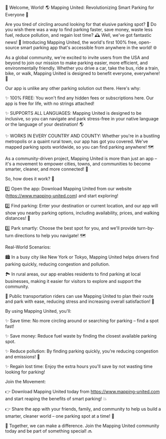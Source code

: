 🚀 Welcome, World! 🌎 Mapping United: Revolutionizing Smart Parking for Everyone 💨

Are you tired of circling around looking for that elusive parking spot? 🤯 Do you wish there was a way to find parking faster, save money, waste less fuel, reduce pollution, and regain lost time? 🕰️ Well, we've got fantastic news! 🎉 Introducing Mapping United, the world's first 100% free, open-source smart parking app that's accessible from anywhere in the world! 🌐

As a global community, we're excited to invite users from the USA and beyond to join our mission to make parking easier, more efficient, and environmentally friendly. Whether you drive a car, take the bus, ride a train, bike, or walk, Mapping United is designed to benefit everyone, everywhere! 🌈

Our app is unlike any other parking solution out there. Here's why:

✨ 100% FREE: You won't find any hidden fees or subscriptions here. Our app is free for life, with no strings attached!

✨ SUPPORTS ALL LANGUAGES: Mapping United is designed to be inclusive, so you can navigate and park stress-free in your native language or the language of your destination! 🌎

✨ WORKS IN EVERY COUNTRY AND COUNTY: Whether you're in a bustling metropolis or a quaint rural town, our app has got you covered. We've mapped parking spots worldwide, so you can find parking anywhere! 🗺️

As a community-driven project, Mapping United is more than just an app – it's a movement to empower cities, towns, and communities to become smarter, cleaner, and more connected! 💪

So, how does it work? 🤔

1️⃣ Open the app: Download Mapping United from our website (https://www.mapping-united.com) and start exploring!

2️⃣ Find parking: Enter your destination or current location, and our app will show you nearby parking options, including availability, prices, and walking distances! 📍

3️⃣ Park smartly: Choose the best spot for you, and we'll provide turn-by-turn directions to help you navigate! 🗺️

Real-World Scenarios:

🏙️ In a busy city like New York or Tokyo, Mapping United helps drivers find parking quickly, reducing congestion and pollution.

🏞️ In rural areas, our app enables residents to find parking at local businesses, making it easier for visitors to explore and support the community.

🚌 Public transportation riders can use Mapping United to plan their route and park with ease, reducing stress and increasing overall satisfaction! 🚂

By using Mapping United, you'll:

✨ Save time: No more circling around or searching for parking – find a spot fast!

✨ Save money: Reduce fuel waste by finding the closest available parking spot.

✨ Reduce pollution: By finding parking quickly, you're reducing congestion and emissions! 🌿

✨ Regain lost time: Enjoy the extra hours you'll save by not wasting time looking for parking!

Join the Movement:

👉 Download Mapping United today from https://www.mapping-united.com and start reaping the benefits of smart parking! 💥

👉 Share the app with your friends, family, and community to help us build a smarter, cleaner world – one parking spot at a time! 🌈

💪 Together, we can make a difference. Join the Mapping United community today and be part of something special! 🔜